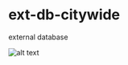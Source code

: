 # ext-db-citywide
external database


![alt text](http://onelaw.us/images/2020/logos-black/logo-blk-CityWide.png)
